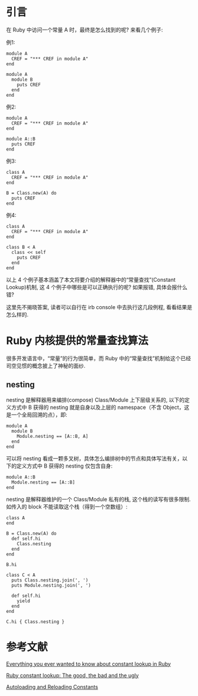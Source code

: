 # 引言

在 Ruby 中访问一个常量 A 时，最终是怎么找到的呢? 来看几个例子:

例1:

```
module A
  CREF = "*** CREF in module A"
end 

module A
  module B
    puts CREF
  end
end
```

例2:

```
module A
  CREF = "*** CREF in module A"
end

module A::B
  puts CREF
end
```

例3:

```
class A
  CREF = "*** CREF in module A"
end

B = Class.new(A) do
  puts CREF
end
```

例4:

```
class A
  CREF = "*** CREF in module A"
end

class B < A
  class << self
    puts CREF
  end
end
```

以上 4 个例子基本涵盖了本文将要介绍的解释器中的“常量查找”(Constant Lookup)机制, 这 4 个例子中哪些是可以正确执行的呢? 如果报错, 具体会报什么错?

这里先不揭晓答案, 读者可以自行在 irb console 中去执行这几段例程, 看看结果是怎么样的.


# Ruby 内核提供的常量查找算法

很多开发语言中，“常量”的行为很简单，而 Ruby 中的“常量查找”机制给这个已经司空见惯的概念披上了神秘的面纱.

## nesting

nesting 是解释器用来编排(compose) Class/Module 上下层级关系的, 以下的定义方式中 B 获得的 nesting 就是自身以及上层的 namespace（不含 Object，这是一个全局回溯的点），即:

```
module A
  module B
    Module.nesting == [A::B, A]
  end
end
```

可以将 nesting 看成一颗多叉树，具体怎么编排树中的节点和具体写法有关，以下的定义方式中 B 获得的 nesting 仅包含自身:

```
module A::B
  Module.nesting == [A::B]
end
```

nesting 是解释器维护的一个 Class/Module 私有的栈, 这个栈的读写有很多限制. 如传入的 block 不能读取这个栈（得到一个空数组）:

```
class A
end

B = Class.new(A) do
  def self.hi
    Class.nesting
  end
end

B.hi

class C < A
  puts Class.nesting.join(', ')
  puts Module.nesting.join(', ')

  def self.hi
    yield
  end
end

C.hi { Class.nesting }
```




# 参考文献

[Everything you ever wanted to know about constant lookup in Ruby](http://cirw.in/blog/constant-lookup.html)

[Ruby constant lookup: The good, the bad and the ugly](http://makandracards.com/makandra/20633-ruby-constant-lookup-the-good-the-bad-and-the-ugly)

[Autoloading and Reloading Constants](http://guides.rubyonrails.org/autoloading_and_reloading_constants.html)

